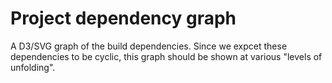 # Project dependency graph

A D3/SVG graph of the build dependencies. Since we expcet these 
dependencies to be cyclic, this graph should be shown at various "levels 
of unfolding". 
